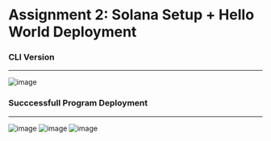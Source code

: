 # Assignment 2: Solana Setup + Hello World Deployment
### CLI Version
___

![image](https://github.com/user-attachments/assets/1f4bbdef-fc34-4eac-8df2-c015fb6f6d13)

### Succcessfull Program Deployment
___

![image](https://github.com/user-attachments/assets/9d301771-8139-43b1-b657-380a3ee22e2f)
![image](https://github.com/user-attachments/assets/25a89f9c-81dd-495f-913d-4ce11a8f0a42)
![image](https://github.com/user-attachments/assets/1629fa0c-03b2-41b7-b485-4fa26feb96d7)


